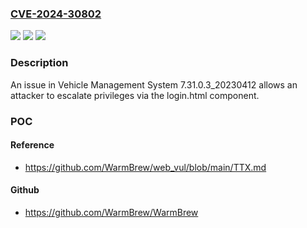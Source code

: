 ### [CVE-2024-30802](https://cve.mitre.org/cgi-bin/cvename.cgi?name=CVE-2024-30802)
![](https://img.shields.io/static/v1?label=Product&message=n%2Fa&color=blue)
![](https://img.shields.io/static/v1?label=Version&message=n%2Fa&color=blue)
![](https://img.shields.io/static/v1?label=Vulnerability&message=n%2Fa&color=brighgreen)

### Description

An issue in Vehicle Management System 7.31.0.3_20230412 allows an attacker to escalate privileges via the login.html component.

### POC

#### Reference
- https://github.com/WarmBrew/web_vul/blob/main/TTX.md

#### Github
- https://github.com/WarmBrew/WarmBrew

